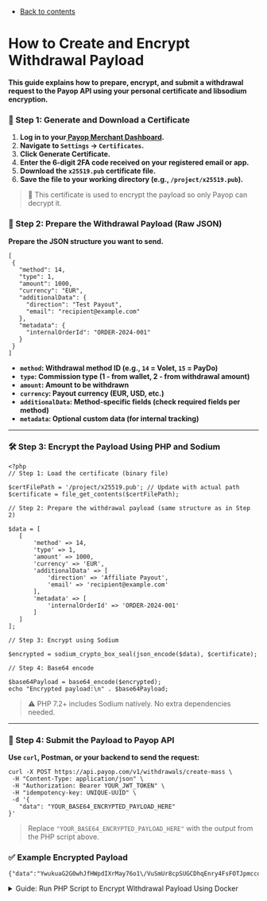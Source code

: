 * [Back to contents](../Readme.md#contents)

# How to Create and Encrypt Withdrawal Payload

**This guide explains how to prepare, encrypt, and submit a withdrawal request to the Payop API using your personal certificate and libsodium encryption.**


### **🧩 Step 1: Generate and Download a Certificate**



1. **Log in to your[ Payop Merchant Dashboard](https://payop.com/).**
2. **Navigate to <code>Settings</code> → <code>Certificates</code>.**
3. **Click Generate Certificate.**
4. **Enter the 6-digit 2FA code received on your registered email or app.**
5. **Download the <code>x25519.pub</code> certificate file.**
6. **Save the file to your working directory (e.g., <code>/project/x25519.pub</code>).**

> 🔐 This certificate is used to encrypt the payload so only Payop can decrypt it.



### **🧾 Step 2: Prepare the Withdrawal Payload (Raw JSON)**

**Prepare the JSON structure you want to send.**


```shell
[
 {
   "method": 14,
   "type": 1,
   "amount": 1000,
   "currency": "EUR",
   "additionalData": {
     "direction": "Test Payout",
     "email": "recipient@example.com"
   },
   "metadata": {
     "internalOrderId": "ORDER-2024-001"
   }
 }
]
```

* **<code>method</code>: Withdrawal method ID (e.g., <code>14</code> = Volet, <code>15</code> = PayDo)**
* **<code>type</code>: Commission type (1 - from wallet, 2 - from withdrawal amount)**
* **<code>amount</code>: Amount to be withdrawn**
* **<code>currency</code>: Payout currency (EUR, USD, etc.)**
* **<code>additionalData</code>: Method-specific fields (check required fields per method)**
* **<code>metadata</code>: Optional custom data (for internal tracking)**


---


### **🛠️ Step 3: Encrypt the Payload Using PHP and Sodium**


```shell
<?php
// Step 1: Load the certificate (binary file)

$certFilePath = '/project/x25519.pub'; // Update with actual path
$certificate = file_get_contents($certFilePath);

// Step 2: Prepare the withdrawal payload (same structure as in Step 2)

$data = [
   [
       'method' => 14,
       'type' => 1,
       'amount' => 1000,
       'currency' => 'EUR',
       'additionalData' => [
           'direction' => 'Affiliate Payout',
           'email' => 'recipient@example.com'
       ],
       'metadata' => [
           'internalOrderId' => 'ORDER-2024-001'
       ]
   ]
];

// Step 3: Encrypt using Sodium

$encrypted = sodium_crypto_box_seal(json_encode($data), $certificate);

// Step 4: Base64 encode

$base64Payload = base64_encode($encrypted);
echo "Encrypted payload:\n" . $base64Payload;
```


> ⚠️ PHP 7.2+ includes Sodium natively. No extra dependencies needed.


---


### **🧪 Step 4: Submit the Payload to Payop API**

**Use <code>curl</code>, Postman, or your backend to send the request:**


```shell
curl -X POST https://api.payop.com/v1/withdrawals/create-mass \
 -H "Content-Type: application/json" \
 -H "Authorization: Bearer YOUR_JWT_TOKEN" \
 -H "idempotency-key: UNIQUE-UUID" \
 -d '{
   "data": "YOUR_BASE64_ENCRYPTED_PAYLOAD_HERE"
}'
```

> Replace <code>"YOUR_BASE64_ENCRYPTED_PAYLOAD_HERE"</code> with the output from the PHP script above.


### **✅ Example Encrypted Payload**


```
{"data":"YwukuaG2G0whJfHWpdIXrMay76o1\/VuSmUr8cpSUGCDhqEnry4FsFOTJpmccoQ6w\/Z2VmQKgkvJ\/Hz7v8VrvYSfoTsnX4cKvoUasgC2xOwgPdYzcmx5zIq4SlEHx418OwM\/oqAHb5cEO\/IFwBlMHzL1IAc7yFCwOjSUMg+8SNlawtTLGRNtIb8V6\/gqZRZXoyQHuXoclRE1tR\/2GZjjiD6aEM0JQPNg3NssPxuQuRiRAgzhMPrnCS53FQIjZrR9sVDcb4iJxhpXORHpSZ8vLgT9Ya6RSdsNUWrpaTUBr1MACULgN8Oib1G8U7PK3YoNb8APfibnAklTLuo7HDkvFB7FQ+xIOvYfg4LgK5vbQIRensLzGVz8ktIOyLpwOw2wBgf6HrUI2HiooCg+o9hR0qqRoZCSi\/psRgQU5Ry3fSSWsw+Q39pNCm9sbQvYQZ6akti7KrcDYdLAjKFKu3DdB2lX38shjErM\/QMxjBegeOsl50DouknCq1BImSCR5HYJhJgRP1sZo8S5RfiBjSzXbgcddaSG6kIkRirCt"}
```


<details>
  <summary>Guide: Run PHP Script to Encrypt Withdrawal Payload Using Docker</summary>
### **✅ Prerequisites**



* Make sure **Docker** is installed on your machine. \
You can download Docker Desktop here: \
👉[ ](https://www.docker.com/products/docker-desktop)

<p id="gdcalert1" ><span style="color: red; font-weight: bold">>>>>>  gd2md-html alert: inline image link here (to images/image1.png). Store image on your image server and adjust path/filename/extension if necessary. </span><br>(<a href="#">Back to top</a>)(<a href="#gdcalert2">Next alert</a>)<br><span style="color: red; font-weight: bold">>>>>> </span></p>


![alt_text](images/image1.png "image_tooltip")
[Docker Desktop: The #1 Containerization Tool for Developers | Docker](https://www.docker.com/products/docker-desktop)


### **Step 1: Prepare Your Project Folder**



1. Create a folder on your local machine:


```shell
mkdir payop-withdrawal-encrypt 
cd payop-withdrawal-encrypt

```



1. Create the `encrypt.php` script:


```shell
touch encrypt.php
```



1. Paste the following example script into `encrypt.php`:


```shell
<?php
$certFilePath = __DIR__ . '/c9f5753e-587f-41fa-9b2a-b7ab998d1bcc'; // Ensure your cert is here
$certificate = file_get_contents($certFilePath);
$data = [
   [
       'method' => 14,
       'type' => 1,
       'amount' => 1000,
       'currency' => 'EUR',
       'additionalData' => [
           'direction' => 'Test payout',
           'email' => 'recipient@example.com'
       ]
   ]
];
$encryptedPayload = sodium_crypto_box_seal(json_encode($data), $certificate);
$base64Payload = base64_encode($encryptedPayload);
echo "Encrypted Base64 Payload:\n\n" . $base64Payload . PHP_EOL;
```



1. Add your `с9f5753e-587f-41fa-9b2a-b7ab998d1bcc` certificate file to the same folder.

You should now have:


```shell
payop-withdrawal-encrypt/
├── encrypt.php
└── с9f5753e-587f-41fa-9b2a-b7ab998d1bcc
```



### **Step 2: Run Docker PHP Container**

Use this one-line Docker command to run your script inside a PHP container with Sodium installed:


```shell
docker run --rm -v "$PWD":/app -w /app php:8.2-cli php encrypt.php
```


If you are using **Windows CMD**, replace `$PWD` with `%cd%`:


```shell
docker run --rm -v %cd%:/app -w /app php:8.2-cli php encrypt.php
```



### **🧾 Expected Output**

You’ll get a response like this:


```shell
Encrypted Base64 Payload:  9kQ7v9nXLHjeOyIqi+hIJfEKuOCQZ2C5WWVcnmfPHUxh1EbK5g=
```



### **📌 Notes**



* PHP 7.2+ is required because Sodium is built-in from PHP 7.2 and later.
* If you want to run the script multiple times, just run the Docker command again.
* You **don’t need to install PHP locally** — Docker handles everything inside the container.
</details>
